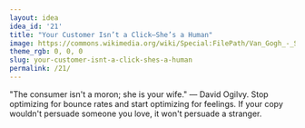 ```yaml
---
layout: idea
idea_id: '21'
title: "Your Customer Isn’t a Click—She’s a Human"
image: https://commons.wikimedia.org/wiki/Special:FilePath/Van_Gogh_-_Starry_Night_-_Google_Art_Project.jpg
theme_rgb: 0, 0, 0
slug: your-customer-isnt-a-click-shes-a-human
permalink: /21/
---
```


"The consumer isn't a moron; she is your wife." — David Ogilvy. Stop optimizing for bounce rates and start optimizing for feelings. If your copy wouldn't persuade someone you love, it won't persuade a stranger.
